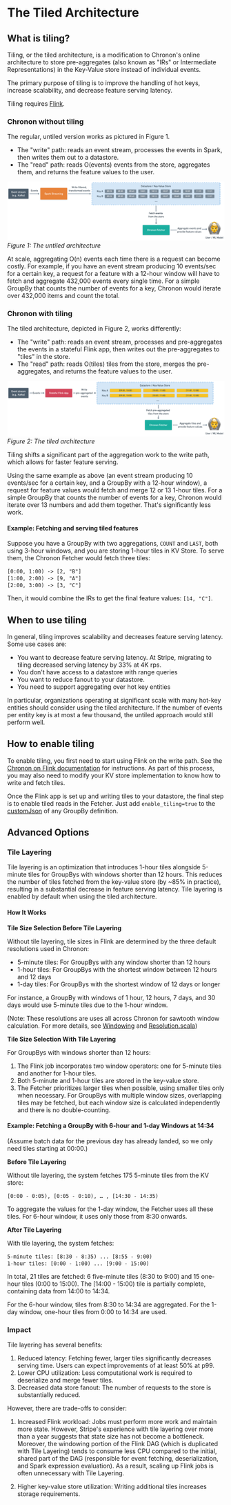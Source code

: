 # The Tiled Architecture

## What is tiling?

Tiling, or the tiled architecture, is a modification to Chronon's online architecture to store pre-aggregates (also
known as "IRs" or Intermediate Representations) in the Key-Value store instead of individual events.

The primary purpose of tiling is to improve the handling of hot keys, increase scalability, and decrease feature serving
latency.

Tiling requires [Flink](https://flink.apache.org/).

### Chronon without tiling

The regular, untiled version works as pictured in Figure 1.

- The "write" path: reads an event stream, processes the events in Spark, then writes them out to a datastore.
- The "read" path: reads O(events) events from the store, aggregates them, and returns the feature values to the user.

![Architecture](../images/Untiled_Architecture.png)
_Figure 1: The untiled architecture_

At scale, aggregating O(n) events each time there is a request can become costly. For example, if you have an event
stream producing 10 events/sec for a certain key, a request for a feature with a 12-hour window will have to fetch and
aggregate 432,000 events every single time. For a simple GroupBy that counts the number of events for a key, Chronon
would iterate over 432,000 items and count the total.

### Chronon with tiling

The tiled architecture, depicted in Figure 2, works differently:

- The "write" path: reads an event stream, processes and pre-aggregates the events in a stateful Flink app, then writes
  out the pre-aggregates to "tiles" in the store.
- The "read" path: reads O(tiles) tiles from the store, merges the pre-aggregates, and returns the feature values to the
  user.

![Architecture](../images/Tiled_Architecture.png)
_Figure 2: The tiled architecture_

Tiling shifts a significant part of the aggregation work to the write path, which allows for faster feature serving.

Using the same example as above (an event stream producing 10 events/sec for a certain key, and a GroupBy with a 12-hour
window), a request for feature values would fetch and merge 12 or 13 1-hour tiles. For a simple GroupBy that counts the
number of events for a key, Chronon would iterate over 13 numbers and add them together. That's significantly less work.

#### Example: Fetching and serving tiled features

Suppose you have a GroupBy with two aggregations, `COUNT` and `LAST`, both using 3-hour windows, and you are storing
1-hour tiles in KV Store. To serve them, the Chronon Fetcher would fetch three tiles:

```
[0:00, 1:00) -> [2, "B"]
[1:00, 2:00) -> [9, "A"]
[2:00, 3:00) -> [3, "C"]
```

Then, it would combine the IRs to get the final feature values: `[14, "C"]`.

## When to use tiling

In general, tiling improves scalability and decreases feature serving latency. Some use cases are:

- You want to decrease feature serving latency. At Stripe, migrating to tiling decreased serving latency by 33% at 4K
  rps.
- You don't have access to a datastore with range queries
- You want to reduce fanout to your datastore.
- You need to support aggregating over hot key entities

In particular, organizations operating at significant scale with many hot-key entities should consider using the tiled
architecture. If the number of events per entity key is at most a few thousand, the untiled approach would still perform
well.

## How to enable tiling

To enable tiling, you first need to start using Flink on the write path. See
the [Chronon on Flink documentation](setup/Flink.md) for instructions. As part of this process, you may also need to
modify your KV store implementation to know how to write and fetch tiles.

Once the Flink app is set up and writing tiles to your datastore, the final step is to enable tiled reads in the
Fetcher. Just add `enable_tiling=true` to
the [customJson](https://github.com/airbnb/chronon/blob/48b789dd2c216c62bbf1d74fbf4e779f23db541f/api/py/ai/chronon/group_by.py#L561)
of any GroupBy definition. 


## Advanced Options

### Tile Layering

Tile layering is an optimization that introduces 1-hour tiles alongside 5-minute tiles for GroupBys with windows shorter than 12 hours. This reduces the number of tiles fetched from the key-value store (by ~85% in practice), resulting in a substantial decrease in feature serving latency. Tile layering is enabled by default when using the tiled architecture.

#### How It Works

**Tile Size Selection Before Tile Layering**

Without tile layering, tile sizes in Flink are determined by the three default resolutions used in Chronon:

* 5-minute tiles: For GroupBys with any window shorter than 12 hours
* 1-hour tiles: For GroupBys with the shortest window between 12 hours and 12 days
* 1-day tiles: For GroupBys with the shortest window of 12 days or longer

For instance, a GroupBy with windows of 1 hour, 12 hours, 7 days, and 30 days would use 5-minute tiles due to the 1-hour window.

(Note: These resolutions are uses all across Chronon for sawtooth window calculation. For more details, see [Windowing](https://chronon.ai/authoring_features/GroupBy.html#windowing) and [Resolution.scala](https://github.com/airbnb/chronon/blob/main/aggregator/src/main/scala/ai/chronon/aggregator/windowing/Resolution.scala#L40-L42))

**Tile Size Selection With Tile Layering**

For GroupBys with windows shorter than 12 hours:

1. The Flink job incorporates two window operators: one for 5-minute tiles and another for 1-hour tiles.
2. Both 5-minute and 1-hour tiles are stored in the key-value store.
3. The Fetcher prioritizes larger tiles when possible, using smaller tiles only when necessary. For GroupBys with multiple window sizes, overlapping tiles may be fetched, but each window size is calculated independently and there is no double-counting.

#### Example: Fetching a GroupBy with 6-hour and 1-day Windows at 14:34

(Assume batch data for the previous day has already landed, so we only need tiles starting at 00:00.)

**Before Tile Layering**

Without tile layering, the system fetches 175 5-minute tiles from the KV store:

```
[0:00 - 0:05), [0:05 - 0:10), … , [14:30 - 14:35)
```

To aggregate the values for the 1-day window, the Fetcher uses all these tiles. For 6-hour window, it uses only those from 8:30 onwards.

**After Tile Layering**

With tile layering, the system fetches:

```
5-minute tiles: [8:30 - 8:35) ... [8:55 - 9:00)
1-hour tiles: [0:00 - 1:00) ... [9:00 - 15:00)
```

In total, 21 tiles are fetched: 6 five-minute tiles (8:30 to 9:00) and 15 one-hour tiles (0:00 to 15:00). The [14:00 - 15:00) tile is partially complete, containing data from 14:00 to 14:34.

For the 6-hour window, tiles from 8:30 to 14:34 are aggregated. For the 1-day window, one-hour tiles from 0:00 to 14:34 are used.

### Impact

Tile layering has several benefits:

1. Reduced latency: Fetching fewer, larger tiles significantly decreases serving time. Users can expect improvements of at least 50% at p99.
2. Lower CPU utilization: Less computational work is required to deserialize and merge fewer tiles.
3. Decreased data store fanout: The number of requests to the store is substantially reduced.

However, there are trade-offs to consider:

1. Increased Flink workload: Jobs must perform more work and maintain more state. However, Stripe's experience with tile layering over more than a year suggests that state size has not become a bottleneck. 
Moreover, the windowing portion of the Flink DAG (which is duplicated with Tile Layering) tends to consume less CPU compared to the initial, shared part of the DAG (responsible for event fetching, deserialization, and Spark expression evaluation). As a result, scaling up Flink jobs is often unnecessary with Tile Layering.


2. Higher key-value store utilization: Writing additional tiles increases storage requirements.
